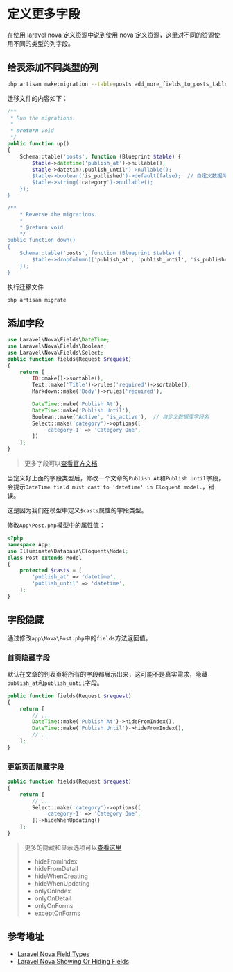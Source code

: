 # 定义更多字段

在[使用 laravel nova 定义资源](/languages/laravel/nova/02-how-to-defining-resources-use-laravel-nova.md)中说到使用 nova 定义资源，这里对不同的资源使用不同的类型的列字段。

## 给表添加不同类型的列

```bash
php artisan make:migration --table=posts add_more_fields_to_posts_table
```

迁移文件的内容如下：

```php
/**
 * Run the migrations.
 *
 * @return void
 */
public function up()
{
    Schema::table('posts', function (Blueprint $table) {
        $table->datetime('publish_at')->nullable();
        $table->datetim),publish_until')->nullable();
        $table->boolean('is_published')->default(false);  // 自定义数据库字段名
        $table->string('category')->nullable();
    });
}

/**
    * Reverse the migrations.
    *
    * @return void
    */
public function down()
{
    Schema::table('posts', function (Blueprint $table) {
        $table->dropColumn(['publish_at', 'publish_until', 'is_published', 'category']);
    });
}
```

执行迁移文件

```bash
php artisan migrate
```

## 添加字段

```php
use Laravel\Nova\Fields\DateTime;
use Laravel\Nova\Fields\Boolean;
use Laravel\Nova\Fields\Select;
public function fields(Request $request)
{
    return [
        ID::make()->sortable(),
        Text::make('Title')->rules('required')->sortable(),
        Markdown::make('Body')->rules('required'),

        DateTime::make('Publish At'),
        DateTime::make('Publish Until'),
        Boolean::make('Active', 'is_active'),  // 自定义数据库字段名
        Select::make('category')->options([
            'category-1' => 'Category One',
        ])
    ];
}
```

> 更多字段可以[查看官方文档](https://nova.laravel.com/docs/2.0/resources/fields.html#field-types)

当定义好上面的字段类型后，修改一个文章的`Publish At`和`Publish Until`字段，会提示`DateTime field must cast to 'datetime' in Eloquent model.`，错误。

这是因为我们在模型中定义`$casts`属性的字段类型。

修改`App\Post.php`模型中的属性值：

```php
<?php
namespace App;
use Illuminate\Database\Eloquent\Model;
class Post extends Model
{
    protected $casts = [
        'publish_at' => 'datetime',
        'publish_until' => 'datetime',
    ];
}
```

## 字段隐藏

通过修改`app\Nova\Post.php`中的`fields`方法返回值。

### 首页隐藏字段

默认在文章的列表页将所有的字段都展示出来，这可能不是真实需求，隐藏`publish_at`和`publish_until`字段。

```php
public function fields(Request $request)
{
    return [
        // ...
        DateTime::make('Publish At')->hideFromIndex(),
        DateTime::make('Publish Until')->hideFromIndex(),
        // ...
    ];
}
```

### 更新页面隐藏字段

```php
public function fields(Request $request)
{
    return [
        // ...
        Select::make('category')->options([
            'category-1' => 'Category One',
        ])->hideWhenUpdating()
    ];
}
```

> 更多的隐藏和显示选项可以[查看这里](https://nova.laravel.com/docs/2.0/resources/fields.html#showing-hiding-fields)
>
> - hideFromIndex
> - hideFromDetail
> - hideWhenCreating
> - hideWhenUpdating
> - onlyOnIndex
> - onlyOnDetail
> - onlyOnForms
> - exceptOnForms

## 参考地址

- [Laravel Nova Field Types](https://nova.laravel.com/docs/2.0/resources/fields.html#field-types)
- [Laravel Nova Showing Or Hiding Fields](https://nova.laravel.com/docs/2.0/resources/fields.html#showing-hiding-fields)
